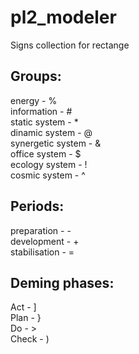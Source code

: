 # pl2_modeler
Signs collection for rectange

## Groups:  
energy - %  
information - #  
static system - *  
dinamic system - @  
synergetic system - &  
office system - $  
ecology system - !  
cosmic system - ^  

## Periods:
preparation - -  
development - +  
stabilisation - =  

## Deming phases:
Act - ]  
Plan - }  
Do - >  
Check - )  
